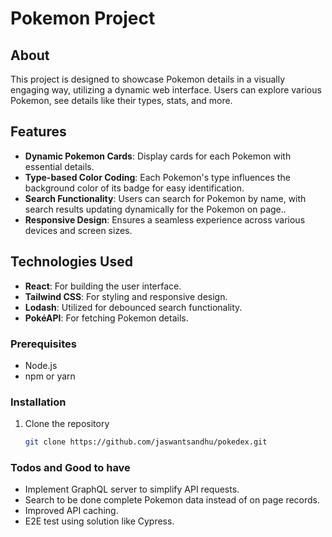 # Pokemon Project

## About

This project is designed to showcase Pokemon details in a visually engaging way, utilizing a dynamic web interface. Users can explore various Pokemon, see details like their types, stats, and more.

## Features

- **Dynamic Pokemon Cards**: Display cards for each Pokemon with essential details.
- **Type-based Color Coding**: Each Pokemon's type influences the background color of its badge for easy identification.
- **Search Functionality**: Users can search for Pokemon by name, with search results updating dynamically for the Pokemon on page..
- **Responsive Design**: Ensures a seamless experience across various devices and screen sizes.

## Technologies Used

- **React**: For building the user interface.
- **Tailwind CSS**: For styling and responsive design.
- **Lodash**: Utilized for debounced search functionality.
- **PokéAPI**: For fetching Pokemon details.

### Prerequisites

- Node.js
- npm or yarn

### Installation

1. Clone the repository
   ```sh
   git clone https://github.com/jaswantsandhu/pokedex.git


### Todos and Good to have
- Implement GraphQL server to simplify API requests.
- Search to be done complete Pokemon data instead of on page records.
- Improved API caching. 
- E2E test using solution like Cypress.